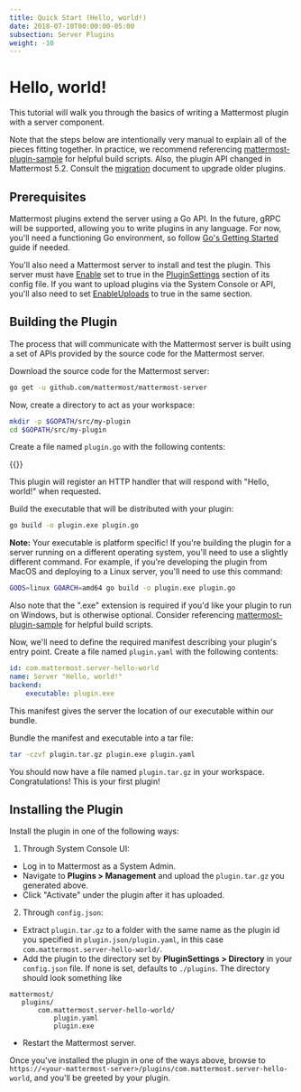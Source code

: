 ```yaml
---
title: Quick Start (Hello, world!)
date: 2018-07-10T00:00:00-05:00
subsection: Server Plugins
weight: -10
---
```


# Hello, world!

This tutorial will walk you through the basics of writing a Mattermost plugin with a server component.

Note that the steps below are intentionally very manual to explain all of the pieces fitting together. In practice, we recommend referencing [mattermost-plugin-sample](https://github.com/mattermost/mattermost-plugin-sample) for helpful build scripts. Also, the plugin API changed in Mattermost 5.2. Consult the [migration](/extend/plugins/migration) document to upgrade older plugins.

## Prerequisites

Mattermost plugins extend the server using a Go API. In the future, gRPC will be supported, allowing you to write plugins in any language. For now, you'll need a functioning Go environment, so follow [Go's Getting Started](https://golang.org/doc/install) guide if needed.

You'll also need a Mattermost server to install and test the plugin. This server must have [Enable](https://docs.mattermost.com/administration/config-settings.html#enable-plugins) set to true in the [PluginSettings](https://docs.mattermost.com/administration/config-settings.html#plugins-beta) section of its config file. If you want to upload plugins via the System Console or API, you'll also need to set [EnableUploads](https://docs.mattermost.com/administration/config-settings.html#enable-plugin-uploads) to true in the same section.

## Building the Plugin

The process that will communicate with the Mattermost server is built using a set of APIs provided by the source code for the Mattermost server.

Download the source code for the Mattermost server:

```bash
go get -u github.com/mattermost/mattermost-server
```

Now, create a directory to act as your workspace:

```bash
mkdir -p $GOPATH/src/my-plugin
cd $GOPATH/src/my-plugin
```

Create a file named `plugin.go` with the following contents:

{{<plugingoexamplecode name="_helloWorld">}}

This plugin will register an HTTP handler that will respond with "Hello, world!" when requested.

Build the executable that will be distributed with your plugin: 

```bash
go build -o plugin.exe plugin.go
```

**Note:** Your executable is platform specific! If you're building the plugin for a server running on a different operating system, you'll need to use a slightly different command. For example, if you're developing the plugin from MacOS and deploying to a Linux server, you'll need to use this command: 

```bash
GOOS=linux GOARCH=amd64 go build -o plugin.exe plugin.go
```

Also note that the ".exe" extension is required if you'd like your plugin to run on Windows, but is otherwise optional. Consider referencing [mattermost-plugin-sample](https://github.com/mattermost/mattermost-plugin-sample) for helpful build scripts.

Now, we'll need to define the required manifest describing your plugin's entry point. Create a file named `plugin.yaml` with the following contents:

```yaml
id: com.mattermost.server-hello-world
name: Server "Hello, world!"
backend:
    executable: plugin.exe
```

This manifest gives the server the location of our executable within our bundle.

Bundle the manifest and executable into a tar file:

```bash
tar -czvf plugin.tar.gz plugin.exe plugin.yaml
```

You should now have a file named `plugin.tar.gz` in your workspace. Congratulations! This is your first plugin!

## Installing the Plugin

Install the plugin in one of the following ways:

1) Through System Console UI:
 - Log in to Mattermost as a System Admin.
 - Navigate to **Plugins > Management** and upload the `plugin.tar.gz` you generated above.
 - Click "Activate" under the plugin after it has uploaded.

2) Through `config.json`:
 - Extract `plugin.tar.gz` to a folder with the same name as the plugin id you specified in ``plugin.json/plugin.yaml``, in this case `com.mattermost.server-hello-world/`.
 - Add the plugin to the directory set by **PluginSettings > Directory** in your ``config.json`` file. If none is set, defaults to `./plugins`. The directory should look something like
 
 ```
 mattermost/
    plugins/
        com.mattermost.server-hello-world/
            plugin.yaml
            plugin.exe
 ```
 - Restart the Mattermost server.

Once you've installed the plugin in one of the ways above, browse to `https://<your-mattermost-server>/plugins/com.mattermost.server-hello-world`, and you'll be greeted by your plugin.
